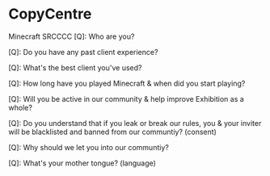 # CopyCentre
Minecraft SRCCCC
[Q]: Who are you?
 
[Q]: Do you have any past client experience?
  
[Q]: What's the best client you've used?
    
[Q]: How long have you played Minecraft & when did you start playing?
    
[Q]: Will you be active in our community & help improve Exhibition as a whole?
    
[Q]: Do you understand that if you leak or break our rules, you & your inviter will be blacklisted and banned from our communtiy? (consent)
     
[Q]: Why should we let you into our communtiy?
    
[Q]: What's your mother tongue? (language)
     

